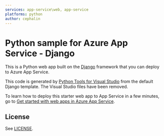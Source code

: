 ```yaml
---
services: app-service\web, app-service
platforms: python
author: cephalin
---
```


# Python sample for Azure App Service - Django

This is a Python web app built on the [Django](https://www.djangoproject.com/) framework that you can deploy 
to Azure App Service. 

This code is generated by [Python Tools for Visual Studio](https://www.visualstudio.com/en-us/features/python-vs.aspx)
from the default Django template. The Visual Studio files have been removed.

To learn how to deploy this starter web app to App Service in a few minutes, go to 
[Get started with web apps in Azure App Service](https://azure.microsoft.com/en-us/documentation/articles/app-service-web-get-started/). 

## License

See [LICENSE](LICENSE).
